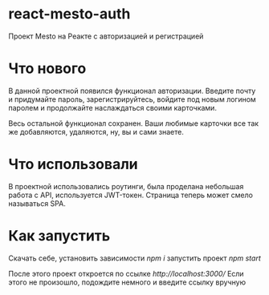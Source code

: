 # react-mesto-auth
Проект Mesto на Реакте с авторизацией и регистрацией

# Что нового

В данной проектной появился функционал авторизации. Введите почту и придумайте пароль, зарегистрируйтесь, войдите под новым логином паролем и продолжайте наслаждаться своими карточками.

Весь остальной функционал сохранен. Ваши любимые карточки все так же добавляются, удаляются, ну, вы и сами знаете.

# Что использовали

В проектной использовались роутинги, была проделана небольшая работа с API, используется JWT-токен. Страница теперь может смело называться SPA.


# Как запустить

Скачать себе, установить зависимости *npm i* запустить проект *npm start*

После этого проект откроется по ссылке *http://localhost:3000/*
Если этого не произошло, подождите немного и введите ссылку вручную

